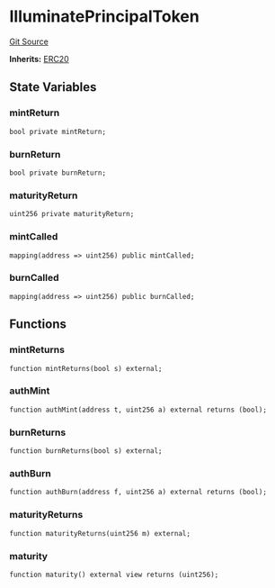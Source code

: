 # IlluminatePrincipalToken
[Git Source](https://github.com/Swivel-Finance/illuminate/blob/756f41d3de7041d0b83523598284cee2b14c535e/src/mocks/IlluminatePrincipalToken.sol)

**Inherits:**
[ERC20](/src/mocks/ERC20.sol/contract.ERC20.md)


## State Variables
### mintReturn

```solidity
bool private mintReturn;
```


### burnReturn

```solidity
bool private burnReturn;
```


### maturityReturn

```solidity
uint256 private maturityReturn;
```


### mintCalled

```solidity
mapping(address => uint256) public mintCalled;
```


### burnCalled

```solidity
mapping(address => uint256) public burnCalled;
```


## Functions
### mintReturns


```solidity
function mintReturns(bool s) external;
```

### authMint


```solidity
function authMint(address t, uint256 a) external returns (bool);
```

### burnReturns


```solidity
function burnReturns(bool s) external;
```

### authBurn


```solidity
function authBurn(address f, uint256 a) external returns (bool);
```

### maturityReturns


```solidity
function maturityReturns(uint256 m) external;
```

### maturity


```solidity
function maturity() external view returns (uint256);
```

